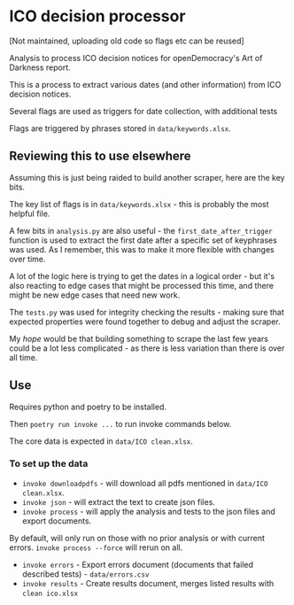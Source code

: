 # ICO decision processor

[Not maintained, uploading old code so flags etc can be reused]

Analysis to process ICO decision notices for openDemocracy's Art of Darkness report. 

This is a process to extract various dates (and other information) from ICO decision notices. 

Several flags are used as triggers for date collection, with additional tests 

Flags are triggered by phrases stored in `data/keywords.xlsx`.

## Reviewing this to use elsewhere

Assuming this is just being raided to build another scraper, here are the key bits.

The key list of flags is in `data/keywords.xlsx` - this is probably the most helpful file.

A few bits in `analysis.py` are also useful - the `first_date_after_trigger` function is used 
to extract the first date after a specific set of keyphrases was used. As I remember, this was to make it more flexible with changes over time.

A lot of the logic here is trying to get the dates in a logical order - but it's also reacting to edge cases that might be processed this time, and there might be new edge cases that need new work. 

The `tests.py` was used for integrity checking the results - making sure that expected properties were found together to debug and adjust the scraper.   

My *hope* would be that building something to scrape the last few years could be a lot less complicated - as there is less variation than there is over all time. 

## Use

Requires python and poetry to be installed.  

Then `poetry run invoke ...` to run invoke commands below. 

The core data is expected in `data/ICO clean.xlsx`.

### To set up the data

- `invoke downloadpdfs` - will download all pdfs mentioned in `data/ICO clean.xlsx`. 
- `invoke json` - will extract the text to create json files. 
- `invoke process` - will apply the analysis and tests to the json files and export documents. 

By default, will only run on those with no prior analysis or with current errors. `invoke process --force` will rerun on all. 

- `invoke errors`  - Export errors document (documents that failed described tests) - `data/errors.csv`
- `invoke results` - Create results document, merges listed results with `clean ico.xlsx`
